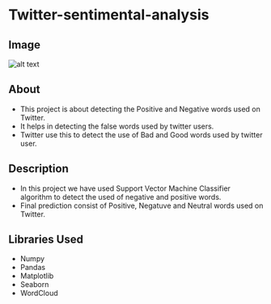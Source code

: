 # Twitter-sentimental-analysis
## Image
<img src="https://user-images.githubusercontent.com/57358424/183300441-27f6c801-b0ea-4be7-8470-c4517dce0477.png" alt="alt text" title="Twitter">

## About
- This project is about detecting the Positive and Negative words used on Twitter. 
- It helps in detecting the false words used by twitter users. 
- Twitter use this to detect the use of Bad and Good words used by twitter user.

## Description
- In this project we have used Support Vector Machine Classifier algorithm to detect the used of negative and positive words.
- Final prediction consist of Positive, Negatuve and Neutral words used on Twitter.

## Libraries Used
- Numpy
- Pandas
- Matplotlib
- Seaborn
- WordCloud
